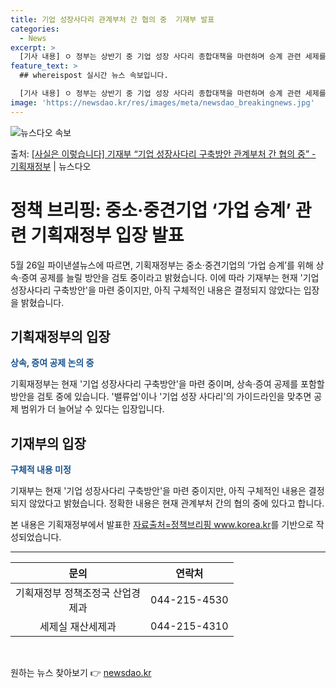 ```yaml
---
title: 기업 성장사다리 관계부처 간 협의 중  기재부 발표
categories:
  - News
excerpt: >
  [기사 내용] ㅇ 정부는 상반기 중 기업 성장 사다리 종합대책을 마련하며 승계 관련 세제를 포함시키는 방안을…
feature_text: >
  ## whereispost 실시간 뉴스 속보입니다.

  [기사 내용] ㅇ 정부는 상반기 중 기업 성장 사다리 종합대책을 마련하며 승계 관련 세제를 포함시키는 방안을…
image: 'https://newsdao.kr/res/images/meta/newsdao_breakingnews.jpg'
---
```


![뉴스다오 속보](https://newsdao.kr/res/images/meta/newsdao_breakingnews.jpg)

<p>출처: <a href="https://newsdao.kr/3923" rel="dofollow">[사실은 이렇습니다] 기재부 “기업 성장사다리 구축방안 관계부처 간 협의 중” - 기획재정부</a> | 뉴스다오</p>

<h1>정책 브리핑: 중소·중견기업 ‘가업 승계’ 관련 기획재정부 입장 발표</h1>

<p data-ke-size="size16">5월 26일 파이낸셜뉴스에 따르면, 기획재정부는 중소·중견기업의 ‘가업 승계’를 위해 상속·증여 공제를 늘릴 방안을 검토 중이라고 밝혔습니다. 이에 따라 기재부는 현재 '기업 성장사다리 구축방안'을 마련 중이지만, 아직 구체적인 내용은 결정되지 않았다는 입장을 밝혔습니다.</p>

<h2 data-ke-size="size26">기획재정부의 입장</h2>
<p data-ke-size="size16"><b><span style="color: #1a5490;">상속, 증여 공제 논의 중</span></b></p>
<p data-ke-size="size16">기획재정부는 현재 '기업 성장사다리 구축방안'을 마련 중이며, 상속·증여 공제를 포함할 방안을 검토 중에 있습니다. '밸류업'이나 '기업 성장 사다리'의 가이드라인을 맞추면 공제 범위가 더 늘어날 수 있다는 입장입니다.</p>

<h2 data-ke-size="size26">기재부의 입장</h2>
<p data-ke-size="size16"><b><span style="color: #1a5490;">구체적 내용 미정</span></b></p>
<p data-ke-size="size16">기재부는 현재 '기업 성장사다리 구축방안'을 마련 중이지만, 아직 구체적인 내용은 결정되지 않았다고 밝혔습니다. 정확한 내용은 현재 관계부처 간의 협의 중에 있다고 합니다.</p>

<p data-ke-size="size16">본 내용은 기획재정부에서 발표한 <a href="https://newsdao.kr/3923">자료출처=정책브리핑 www.korea.kr</a>를 기반으로 작성되었습니다.</p>

<hr>

<table>
	<thead>
		<tr>
			<th style="text-align: center; width: 200px;"><b>문의</b></th>
			<th style="text-align: center;"><b>연락처</b></th>
		</tr>
	</thead>
	<tbody>
		<tr>
			<td style="text-align: center;">기획재정부 정책조정국 산업경제과</td>
			<td style="text-align: center;">044-215-4530</td>
		</tr>
		<tr>
			<td style="text-align: center;">세제실 재산세제과</td>
			<td style="text-align: center;">044-215-4310</td>
		</tr>
	</tbody>
</table>

<p data-ke-size="size16">&nbsp;</p> 

원하는 뉴스 찾아보기 👉 <a href="https://newsdao.kr" rel="dofollow">newsdao.kr</a>


